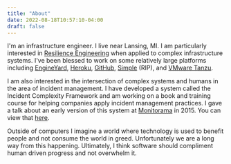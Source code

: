 ```yaml
---
title: "About"
date: 2022-08-18T10:57:10-04:00
draft: false
---
```


I'm an infrastructure engineer. I live near Lansing, MI. I am particularly
interested in [Resilience Engineering][] when applied to
complex infrastructure systems. I've been blessed to work on some relatively
large platforms including [EngineYard][], [Heroku][], [GitHub][], [Simple][]
(RIP), and [VMware Tanzu][].

I am also interested in the intersection of complex systems and humans in the
area of incident management. I have developed a system called the Incident
Complexity Framework and am working on a book and training course for helping
companies apply incident management practices. I gave a talk about an early
version of this system at [Monitorama] in 2015. You can view that
[here](https://vimeo.com/131385891).

Outside of computers I imagine a world where technology is used to benefit
people and not consume the world in greed. Unfortunately we are a long way from
this happening. Ultimately, I think software should compliment human driven
progress and not overwhelm it.


[Resilience Engineering]: https://erikhollnagel.com/ideas/resilience-engineering.html
[EngineYard]: https://engineyard.com
[Heroku]: https://heroku.com
[GitHub]: https://github.com
[Simple]: https://simple.com
[VMware Tanzu]: https://tanzu.vmware.com/
[Monitorama]: https://monitorama.com
